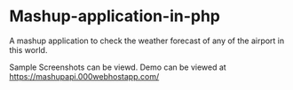 # Mashup-application-in-php
A mashup application to check the weather forecast of any of the airport in this world.

Sample Screenshots can be viewd.
Demo can be viewed at https://mashupapi.000webhostapp.com/
